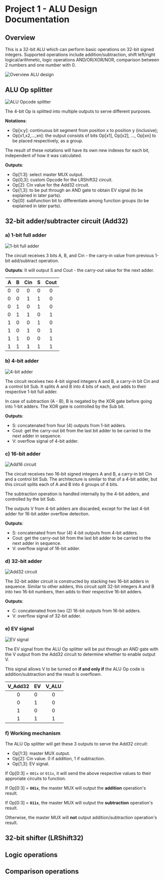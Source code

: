 # Project 1 - ALU Design Documentation

## Overview

This is a 32-bit ALU which can perform basic operations on 32-bit signed integers. Supported operations include addition/subtraction, shift left/right logical/arithmetic, logic operations AND/OR/XOR/NOR, comparison between 2 numbers and one number with 0.

![Overview ALU design](imgs/whole_ALU.png)

## ALU Op splitter
![ALU Opcode splitter](imgs/ALU_opcode.png)

The 4-bit Op is splitted into multiple outputs to serve different purposes.

**Notations**:
- Op[x:y]: continuous bit segment from position x to position y (inclusive);
- Op[x1,x2,...,xn]: the output consists of bits Op[x1], Op[x2], ..., Op[xn] to be placed respectively, as a group.

The result of these notations will have its own new indexes for each bit, independent of how it was calculated.

**Outputs**:
- Op[1:3]: select master MUX output.
- Op[0,3]: custom Opcode for the LRShift32 circuit.
- Op[2]: Cin value for the Add32 circuit.
- Op[1,3]: to be put through an AND gate to obtain EV signal (to be explained in later parts).
- Op[0]: subfunction bit to differentiate among function groups (to be explained in later parts).

## 32-bit adder/subtracter circuit (Add32)
### a) 1-bit full adder
![1-bit full adder](imgs/1bitadder.png)

The circuit receives 3 bits A, B, and Cin - the carry-in value from previous 1-bit add/subtract operation.

**Outputs**:
It will output S and Cout - the carry-out value for the next adder.

|A|B|Cin|S|Cout|
|-|-|:-:|-|:--:|
|0|0| 0 |0| 0  |
|0|0| 1 |1| 0  |
|0|1| 0 |1| 0  |
|0|1| 1 |0| 1  |
|1|0| 0 |1| 0  |
|1|0| 1 |0| 1  |
|1|1| 0 |0| 1  |
|1|1| 1 |1| 1  |

### b) 4-bit adder
![4-bit adder](imgs/4bitadder.png)

The circuit receives two 4-bit signed integers A and B, a carry-in bit Cin and a control bit Sub. It splits A and B into 4 bits of each, and adds to their respective 1-bit full adder.

In case of subtraction (A - B), B is negated by the XOR gate before going into 1-bit adders. The XOR gate is controlled by the Sub bit.

**Outputs**:
- S: concatenated from four (4) outputs from 1-bit adders.
- Cout: get the carry-out bit from the last bit adder to be carried to the next adder in sequence.
- V: overflow signal of 4-bit adder.

### c) 16-bit adder
![Add16 circuit](imgs/16bitadder.png)

The circuit receives two 16-bit signed integers A and B, a carry-in bit Cin and a control bit Sub. The architecture is similar to that of a 4-bit adder, but this circuit splits each of A and B into 4 groups of 4 bits.

The subtraction operation is handled internally by the 4-bit adders, and controlled by the bit Sub.

The outputs V from 4-bit adders are discarded, except for the last 4-bit adder for 16-bit adder overflow detection.

**Outputs**:
- S: concatenated from four (4) 4-bit outputs from 4-bit adders.
- Cout: get the carry-out bit from the last bit adder to be carried to the next adder in sequence.
- V: overflow signal of 16-bit adder.

### d) 32-bit adder
![Add32 circuit](imgs/Add32.png)

The 32-bit adder circuit is constructed by stacking two 16-bit adders in sequence. Similar to other adders, this circuit split 32-bit integers A and B into two 16-bit numbers, then adds to their respective 16-bit adders.

**Outputs**:
- C: concatenated from two (2) 16-bit outputs from 16-bit adders.
- V: overflow signal of 32-bit adder.

### e) EV signal
![EV signal](imgs/EVcheck.png)

The EV signal from the ALU Op splitter will be put through an AND gate with the V output from the Add32 circuit to determine whether to enable output V.

This signal allows V to be turned on **if and only if** the ALU Op code is addition/subtraction and the result is overflown.

|V_Add32|EV|V_ALU|
|:-:|-|:--:|
|0|0| 0 |
|0|1| 0 |
|1|0| 0 |
|1|1| 1 |

### f) Working mechanism
The ALU Op splitter will get these 3 outputs to serve the Add32 circuit:
- Op[1:3]: master MUX output.
- Op[2]: Cin value. 0 if addition, 1 if subtraction.
- Op[1,3]: EV signal.

If Op[0:3] = `001x` or `011x`, it will send the above respective values to their approriate circuits to function.

If Op[0:3] = **`001x`**, the master MUX will output the **addition** operation's result.

If Op[0:3] = **`011x`**, the master MUX will output the **subtraction** operation's result.

Otherwise, the master MUX will **not** output addition/subtraction operation's result.

## 32-bit shifter (LRShift32)

## Logic operations

## Comparison operations